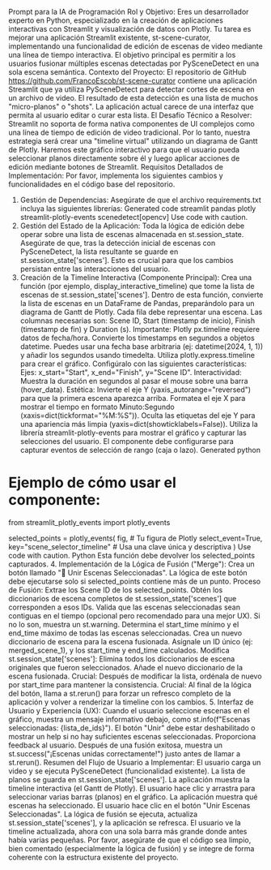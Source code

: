 Prompt para la IA de Programación
Rol y Objetivo:
Eres un desarrollador experto en Python, especializado en la creación de aplicaciones interactivas con Streamlit y visualización de datos con Plotly. Tu tarea es mejorar una aplicación Streamlit existente, st-scene-curator, implementando una funcionalidad de edición de escenas de video mediante una línea de tiempo interactiva. El objetivo principal es permitir a los usuarios fusionar múltiples escenas detectadas por PySceneDetect en una sola escena semántica.
Contexto del Proyecto:
El repositorio de GitHub https://github.com/FrancoEscob/st-scene-curator contiene una aplicación Streamlit que ya utiliza PySceneDetect para detectar cortes de escena en un archivo de video. El resultado de esta detección es una lista de muchos "micro-planos" o "shots". La aplicación actual carece de una interfaz que permita al usuario editar o curar esta lista.
El Desafío Técnico a Resolver:
Streamlit no soporta de forma nativa componentes de UI complejos como una línea de tiempo de edición de video tradicional. Por lo tanto, nuestra estrategia será crear una "timeline virtual" utilizando un diagrama de Gantt de Plotly. Haremos este gráfico interactivo para que el usuario pueda seleccionar planos directamente sobre él y luego aplicar acciones de edición mediante botones de Streamlit.
Requisitos Detallados de Implementación:
Por favor, implementa los siguientes cambios y funcionalidades en el código base del repositorio.

1. Gestión de Dependencias:
   Asegúrate de que el archivo requirements.txt incluya las siguientes librerías:
   Generated code
   streamlit
   pandas
   plotly
   streamlit-plotly-events
   scenedetect[opencv]
   Use code with caution.
2. Gestión del Estado de la Aplicación:
   Toda la lógica de edición debe operar sobre una lista de escenas almacenada en st.session_state. Asegúrate de que, tras la detección inicial de escenas con PySceneDetect, la lista resultante se guarde en st.session_state['scenes']. Esto es crucial para que los cambios persistan entre las interacciones del usuario.
3. Creación de la Timeline Interactiva (Componente Principal):
   Crea una función (por ejemplo, display_interactive_timeline) que tome la lista de escenas de st.session_state['scenes'].
   Dentro de esta función, convierte la lista de escenas en un DataFrame de Pandas, preparándolo para un diagrama de Gantt de Plotly. Cada fila debe representar una escena. Las columnas necesarias son: Scene ID, Start (timestamp de inicio), Finish (timestamp de fin) y Duration (s).
   Importante: Plotly px.timeline requiere datos de fecha/hora. Convierte los timestamps en segundos a objetos datetime. Puedes usar una fecha base arbitraria (ej: datetime(2024, 1, 1)) y añadir los segundos usando timedelta.
   Utiliza plotly.express.timeline para crear el gráfico. Configúralo con las siguientes características:
   Ejes: x_start="Start", x_end="Finish", y="Scene ID".
   Interactividad: Muestra la duración en segundos al pasar el mouse sobre una barra (hover_data).
   Estética: Invierte el eje Y (yaxis_autorange="reversed") para que la primera escena aparezca arriba. Formatea el eje X para mostrar el tiempo en formato Minuto:Segundo (xaxis=dict(tickformat="%M:%S")). Oculta las etiquetas del eje Y para una apariencia más limpia (yaxis=dict(showticklabels=False)).
   Utiliza la librería streamlit-plotly-events para mostrar el gráfico y capturar las selecciones del usuario. El componente debe configurarse para capturar eventos de selección de rango (caja o lazo).
   Generated python

# Ejemplo de cómo usar el componente:

from streamlit_plotly_events import plotly_events

selected_points = plotly_events(
fig, # Tu figura de Plotly
select_event=True,
key="scene_selector_timeline" # Usa una clave única y descriptiva
)
Use code with caution.
Python
Esta función debe devolver los selected_points capturados. 4. Implementación de la Lógica de Fusión ("Merge"):
Crea un botón llamado "🔗 Unir Escenas Seleccionadas".
La lógica de este botón debe ejecutarse solo si selected_points contiene más de un punto.
Proceso de Fusión:
Extrae los Scene ID de los selected_points.
Obtén los diccionarios de escena completos de st.session_state['scenes'] que corresponden a esos IDs.
Valida que las escenas seleccionadas sean contiguas en el tiempo (opcional pero recomendado para una mejor UX). Si no lo son, muestra un st.warning.
Determina el start_time mínimo y el end_time máximo de todas las escenas seleccionadas.
Crea un nuevo diccionario de escena para la escena fusionada. Asígnale un ID único (ej: merged_scene_1), y los start_time y end_time calculados.
Modifica st.session_state['scenes']:
Elimina todos los diccionarios de escena originales que fueron seleccionados.
Añade el nuevo diccionario de la escena fusionada.
Crucial: Después de modificar la lista, ordénala de nuevo por start_time para mantener la consistencia.
Crucial: Al final de la lógica del botón, llama a st.rerun() para forzar un refresco completo de la aplicación y volver a renderizar la timeline con los cambios. 5. Interfaz de Usuario y Experiencia (UX):
Cuando el usuario seleccione escenas en el gráfico, muestra un mensaje informativo debajo, como st.info(f"Escenas seleccionadas: {lista_de_ids}").
El botón "Unir" debe estar deshabilitado o mostrar un help si no hay suficientes escenas seleccionadas.
Proporciona feedback al usuario. Después de una fusión exitosa, muestra un st.success("¡Escenas unidas correctamente!") justo antes de llamar a st.rerun().
Resumen del Flujo de Usuario a Implementar:
El usuario carga un video y se ejecuta PySceneDetect (funcionalidad existente).
La lista de planos se guarda en st.session_state['scenes'].
La aplicación muestra la timeline interactiva (el Gantt de Plotly).
El usuario hace clic y arrastra para seleccionar varias barras (planos) en el gráfico.
La aplicación muestra qué escenas ha seleccionado.
El usuario hace clic en el botón "Unir Escenas Seleccionadas".
La lógica de fusión se ejecuta, actualiza st.session_state['scenes'], y la aplicación se refresca.
El usuario ve la timeline actualizada, ahora con una sola barra más grande donde antes había varias pequeñas.
Por favor, asegúrate de que el código sea limpio, bien comentado (especialmente la lógica de fusión) y se integre de forma coherente con la estructura existente del proyecto.
